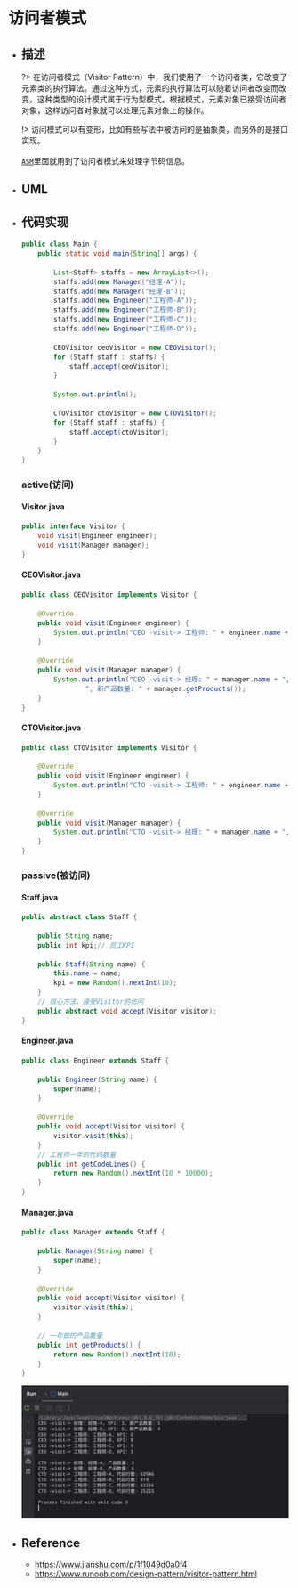 # 访问者模式

* ## 描述

    ?> 在访问者模式（Visitor Pattern）中，我们使用了一个访问者类，它改变了元素类的执行算法。通过这种方式，元素的执行算法可以随着访问者改变而改变。这种类型的设计模式属于行为型模式。根据模式，元素对象已接受访问者对象，这样访问者对象就可以处理元素对象上的操作。

    !> 访问模式可以有变形，比如有些写法中被访问的是抽象类，而另外的是接口实现。
    <br><br>[`ASM`](https://asm.ow2.io/)里面就用到了访问者模式来处理字节码信息。

* ## UML

* ## 代码实现

    ```java
    public class Main {
        public static void main(String[] args) {

            List<Staff> staffs = new ArrayList<>();
            staffs.add(new Manager("经理-A"));
            staffs.add(new Manager("经理-B"));
            staffs.add(new Engineer("工程师-A"));
            staffs.add(new Engineer("工程师-B"));
            staffs.add(new Engineer("工程师-C"));
            staffs.add(new Engineer("工程师-D"));

            CEOVisitor ceoVisitor = new CEOVisitor();
            for (Staff staff : staffs) {
                staff.accept(ceoVisitor);
            }

            System.out.println();

            CTOVisitor ctoVisitor = new CTOVisitor();
            for (Staff staff : staffs) {
                staff.accept(ctoVisitor);
            }
        }
    }
    ```

    <!-- panels:start -->
    <!-- div:title-panel -->
    ### active(访问)
    <!-- tabs:start -->
    #### **Visitor.java**
    ```java
    public interface Visitor {
        void visit(Engineer engineer);
        void visit(Manager manager);
    }
    ```
    #### **CEOVisitor.java**
    ```java
    public class CEOVisitor implements Visitor {

        @Override
        public void visit(Engineer engineer) {
            System.out.println("CEO -visit-> 工程师: " + engineer.name + ", KPI: " + engineer.kpi);
        }

        @Override
        public void visit(Manager manager) {
            System.out.println("CEO -visit-> 经理: " + manager.name + ", KPI: " + manager.kpi +
                    ", 新产品数量: " + manager.getProducts());
        }
    }
    ```
    #### **CTOVisitor.java**
    ```java
    public class CTOVisitor implements Visitor {

        @Override
        public void visit(Engineer engineer) {
            System.out.println("CTO -visit-> 工程师: " + engineer.name + ", 代码行数: " + engineer.getCodeLines());
        }

        @Override
        public void visit(Manager manager) {
            System.out.println("CTO -visit-> 经理: " + manager.name + ", 产品数量: " + manager.getProducts());
        }
    }
    ```
    <!-- tabs:end -->
    <!-- panels:end -->

    <!-- panels:start -->
    <!-- div:title-panel -->
    ### passive(被访问)
    <!-- tabs:start -->
    #### **Staff.java**
    ```java
    public abstract class Staff {

        public String name;
        public int kpi;// 员工KPI

        public Staff(String name) {
            this.name = name;
            kpi = new Random().nextInt(10);
        }
        // 核心方法，接受Visitor的访问
        public abstract void accept(Visitor visitor);
    }
    ```
    #### **Engineer.java**
    ```java
    public class Engineer extends Staff {

        public Engineer(String name) {
            super(name);
        }

        @Override
        public void accept(Visitor visitor) {
            visitor.visit(this);
        }
        // 工程师一年的代码数量
        public int getCodeLines() {
            return new Random().nextInt(10 * 10000);
        }
    }
    ```
    #### **Manager.java**
    ```java
    public class Manager extends Staff {

        public Manager(String name) {
            super(name);
        }

        @Override
        public void accept(Visitor visitor) {
            visitor.visit(this);
        }

        // 一年做的产品数量
        public int getProducts() {
            return new Random().nextInt(10);
        }
    }
    ```
    <!-- tabs:end -->
    <!-- panels:end -->

    ![](/.images/doc/advance/design-pattern/dp-visitor-01.png ':size=80%')

* ## Reference

    + https://www.jianshu.com/p/1f1049d0a0f4
    + https://www.runoob.com/design-pattern/visitor-pattern.html
